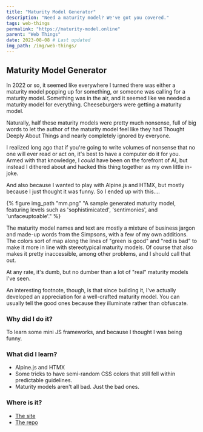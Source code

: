```yaml
---
title: "Maturity Model Generator"
description: "Need a maturity model? We've got you covered."
tags: web-things
permalink: "https://maturity-model.online"
parent: "Web Things"
date: 2023-08-08 # Last updated
img_path: /img/web-things/
---
```


## Maturity Model Generator

In 2022 or so, it seemed like everywhere I turned there was either a maturity model popping up for something, or someone was calling for a maturity model. Something was in the air, and it seemed like we needed a maturity model for everything. Cheeseburgers were getting a maturity model.

Naturally, half these maturity models were pretty much nonsense, full of big words to let the author of the maturity model feel like they had Thought Deeply About Things and nearly completely ignored by everyone.

I realized long ago that if you're going to write volumes of nonsense that no one will ever read or act on, it's best to have a computer do it for you. Armed with that knowledge, I _could_ have been on the forefront of AI, but instead I dithered about and hacked this thing together as my own little in-joke.

And also because I wanted to play with Alpine.js and HTMX, but mostly because I just thought it was funny. So I ended up with this....

  {% figure img_path "mm.png" "A sample generated maturity model, featuring levels such as 'sophistimicated', 'sentimonies', and 'unfaceuptoable'." %}


The maturity model names and text are mostly a mixture of business jargon and made-up words from the Simpsons, with a few of my own additions. The colors sort of map along the lines of "green is good" and "red is bad" to make it more in line with stereotypical maturity models. Of course that also makes it pretty inaccessible, among other problems, and I should call that out.

At any rate, it's dumb, but no dumber than a lot of "real" maturity models I've seen.

An interesting footnote, though, is that since building it, I've actually developed an appreciation for a well-crafted maturity model. You can usually tell the good ones because they illuminate rather than obfuscate.

### Why did I do it?

To learn some mini JS frameworks, and because I thought I was being funny.

### What did I learn?
- Alpine.js and HTMX
- Some tricks to have semi-random CSS colors that still fell within predictable guidelines. 
- Maturity models aren't all bad. Just the bad ones.

### Where is it?


- [The site](https://maturity-model.online)
- [The repo](https://github.com/tBaxter/mm_gen)

